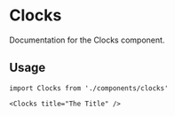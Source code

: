 # Clocks

Documentation for the Clocks component.

## Usage

```
import Clocks from './components/clocks'

<Clocks title="The Title" />
```

<!-- PROPS -->
